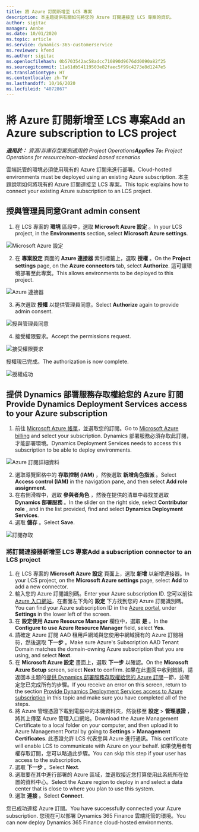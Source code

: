 ```yaml
---
title: 將 Azure 訂閱新增至 LCS 專案
description: 本主題提供有關如何將您的 Azure 訂閱連接至 LCS 專案的資訊。
author: sigitac
manager: Annbe
ms.date: 10/01/2020
ms.topic: article
ms.service: dynamics-365-customerservice
ms.reviewer: kfend
ms.author: sigitac
ms.openlocfilehash: 0b5703542ac58adcc710890d9676dd0090a82f25
ms.sourcegitcommit: 11a61db54119503e82faec5f99c4273e8d1247e5
ms.translationtype: HT
ms.contentlocale: zh-TW
ms.lasthandoff: 10/16/2020
ms.locfileid: "4072867"
---
```

# <a name="add-an-azure-subscription-to-lcs-project"></a><span data-ttu-id="51075-103">將 Azure 訂閱新增至 LCS 專案</span><span class="sxs-lookup"><span data-stu-id="51075-103">Add an Azure subscription to LCS project</span></span>

<span data-ttu-id="51075-104">_**適用於：** 資源/非庫存型案例適用的 Project Operations_</span><span class="sxs-lookup"><span data-stu-id="51075-104">_**Applies To:** Project Operations for resource/non-stocked based scenarios_</span></span>

<span data-ttu-id="51075-105">雲端託管的環境必須使用現有的 Azure 訂閱來進行部署。</span><span class="sxs-lookup"><span data-stu-id="51075-105">Cloud-hosted environments must be deployed using an existing Azure subscription.</span></span> <span data-ttu-id="51075-106">本主題說明如何將現有的 Azure 訂閱連接至 LCS 專案。</span><span class="sxs-lookup"><span data-stu-id="51075-106">This topic explains how to connect your existing Azure subscription to an LCS project.</span></span> 

## <a name="grant-admin-consent"></a><span data-ttu-id="51075-107">授與管理員同意</span><span class="sxs-lookup"><span data-stu-id="51075-107">Grant admin consent</span></span>

1. <span data-ttu-id="51075-108">在 LCS 專案的 **環境** 區段中，選取 **Microsoft Azure 設定** 。</span><span class="sxs-lookup"><span data-stu-id="51075-108">In your LCS project, in the **Environments** section, select **Microsoft Azure settings**.</span></span>

![Microsoft Azure 設定](./media/1MicrosoftAzureSettings.png)

2. <span data-ttu-id="51075-110">在 **專案設定** 頁面的 **Azure 連接器** 索引標籤上，選取 **授權** 。</span><span class="sxs-lookup"><span data-stu-id="51075-110">On the **Project settings** page, on the **Azure connectors** tab, select **Authorize**.</span></span> <span data-ttu-id="51075-111">這可讓環境部署至此專案。</span><span class="sxs-lookup"><span data-stu-id="51075-111">This allows environments to be deployed to this project.</span></span>

![Azure 連接器](./media/2AzureConnectors.png)

3. <span data-ttu-id="51075-113">再次選取 **授權** 以提供管理員同意。</span><span class="sxs-lookup"><span data-stu-id="51075-113">Select **Authorize** again to provide admin consent.</span></span>

![授與管理員同意](./media/3GrantAdminConsent.png)

4. <span data-ttu-id="51075-115">接受權限要求。</span><span class="sxs-lookup"><span data-stu-id="51075-115">Accept the permissions request.</span></span>

![接受權限要求](./media/4AcceptPermissionRequest.png)

<span data-ttu-id="51075-117">授權現已完成。</span><span class="sxs-lookup"><span data-stu-id="51075-117">The authorization is now complete.</span></span> 

![授權成功](./media/5AuthorizationComplete.png)

## <a name="provide-dynamics-deployment-services-access-to-your-azure-subscription"></a><a name="provide"></a><span data-ttu-id="51075-119">提供 Dynamics 部署服務存取權給您的 Azure 訂閱</span><span class="sxs-lookup"><span data-stu-id="51075-119">Provide Dynamics Deployment Services access to your Azure subscription</span></span>

1. <span data-ttu-id="51075-120">前往 [Microsoft Azure 帳單](https://portal.azure.com/#blade/Microsoft\_Azure\_Billing/SubscriptionsBlade)，並選取您的訂閱。</span><span class="sxs-lookup"><span data-stu-id="51075-120">Go to [Microsoft Azure billing](https://portal.azure.com/#blade/Microsoft\_Azure\_Billing/SubscriptionsBlade) and select your subscription.</span></span> <span data-ttu-id="51075-121">Dynamics 部署服務必須存取此訂閱，才能部署環境。</span><span class="sxs-lookup"><span data-stu-id="51075-121">Dynamics Deployment Services needs to access this subscription to be able to deploy environments.</span></span>

![Azure 訂閱詳細資料](./media/6AzureSubscription.png)

2. <span data-ttu-id="51075-123">選取導覽窗格中的 **存取控制 (IAM)** ，然後選取 **新增角色指派** 。</span><span class="sxs-lookup"><span data-stu-id="51075-123">Select **Access control (IAM)** in the navigation pane, and then select **Add role assignment**.</span></span>
3. <span data-ttu-id="51075-124">在右側滑桿中，選取 **參與者角色** ，然後在提供的清單中尋找並選取 **Dynamics 部署服務** 。</span><span class="sxs-lookup"><span data-stu-id="51075-124">In the slider on the right side, select **Contributor role** , and in the list provided, find and select **Dynamics Deployment Services**.</span></span> 
4. <span data-ttu-id="51075-125">選取 **儲存** 。</span><span class="sxs-lookup"><span data-stu-id="51075-125">Select **Save**.</span></span>

![訂閱存取](./media/7SubscriptionAccess.png)

### <a name="add-a-subscription-connector-to-an-lcs-project"></a><span data-ttu-id="51075-127">將訂閱連接器新增至 LCS 專案</span><span class="sxs-lookup"><span data-stu-id="51075-127">Add a subscription connector to an LCS project</span></span>

1. <span data-ttu-id="51075-128">在 LCS 專案的 **Microsoft Azure 設定** 頁面上，選取 **新增** 以新增連接器。</span><span class="sxs-lookup"><span data-stu-id="51075-128">In your LCS project, on the **Microsoft Azure settings** page, select **Add** to add a new connector.</span></span>
2. <span data-ttu-id="51075-129">輸入您的 Azure 訂閱識別碼。</span><span class="sxs-lookup"><span data-stu-id="51075-129">Enter your Azure subscription ID.</span></span> <span data-ttu-id="51075-130">您可以前往 [Azure 入口網站](https://ms.portal.azure.com/)，在畫面左下角的 **設定** 下方找到您的 Azure 訂閱識別碼。</span><span class="sxs-lookup"><span data-stu-id="51075-130">You can find your Azure subscription ID in the [Azure portal](https://ms.portal.azure.com/), under  **Settings**  in the lower left of the screen.</span></span>
3. <span data-ttu-id="51075-131">在 **設定使用 Azure Resource Manager** 欄位中，選取 **是** 。</span><span class="sxs-lookup"><span data-stu-id="51075-131">In the **Configure to use Azure Resource Manager** field, select **Yes**.</span></span>
4. <span data-ttu-id="51075-132">請確定 Azure 訂閱 AAD 租用戶網域與您使用中網域擁有的 Azure 訂閱相符，然後選取 **下一步** 。</span><span class="sxs-lookup"><span data-stu-id="51075-132">Make sure Azure's Subscription AAD Tenant Domain matches the domain-owning Azure subscription that you are using, and select **Next**.</span></span>
5. <span data-ttu-id="51075-133">在 **Microsoft Azure 設定** 畫面上，選取 **下一步** 以確認。</span><span class="sxs-lookup"><span data-stu-id="51075-133">On the **Microsoft Azure Setup** screen, select **Next** to confirm.</span></span> <span data-ttu-id="51075-134">如果在此畫面中收到錯誤，請返回本主題的[提供 Dynamics 部署服務存取權給您的 Azure 訂閱](#provide)一節，並確定您已完成所有的步驟。</span><span class="sxs-lookup"><span data-stu-id="51075-134">If you receive an error on this screen, return to the section [Provide Dynamics Deployment Services access to Azure subscription](#provide) in this topic and make sure you have completed all of the steps.</span></span>
6. <span data-ttu-id="51075-135">將 Azure 管理憑證下載到電腦中的本機資料夾，然後移至 **設定** > **管理憑證** ，將其上傳至 Azure 管理入口網站。</span><span class="sxs-lookup"><span data-stu-id="51075-135">Download the Azure Management Certificate to a local folder on your computer, and then upload it to Azure Management Portal by going to **Settings** > **Management Certificates**.</span></span> <span data-ttu-id="51075-136">此憑證允許 LCS 代表您與 Azure 進行通訊。</span><span class="sxs-lookup"><span data-stu-id="51075-136">This certificate will enable LCS to communicate with Azure on your behalf.</span></span> <span data-ttu-id="51075-137">如果使用者有權存取訂閱，您可以略過此步驟。</span><span class="sxs-lookup"><span data-stu-id="51075-137">You can skip this step if your user has access to the subscription.</span></span>
7. <span data-ttu-id="51075-138">選取 **下一步** 。</span><span class="sxs-lookup"><span data-stu-id="51075-138">Select  **Next**.</span></span>
8. <span data-ttu-id="51075-139">選取要在其中進行部署的 Azure 區域，並選取接近您打算使用此系統所在位置的資料中心。</span><span class="sxs-lookup"><span data-stu-id="51075-139">Select the Azure region to deploy in and select a data center that is close to where you plan to use this system.</span></span>
9.  <span data-ttu-id="51075-140">選取 **連接** 。</span><span class="sxs-lookup"><span data-stu-id="51075-140">Select  **Connect**.</span></span>

<span data-ttu-id="51075-141">您已成功連接 Azure 訂閱。</span><span class="sxs-lookup"><span data-stu-id="51075-141">You have successfully connected your Azure subscription.</span></span> <span data-ttu-id="51075-142">您現在可以部署 Dynamics 365 Finance 雲端託管的環境。</span><span class="sxs-lookup"><span data-stu-id="51075-142">You can now deploy Dynamics 365 Finance cloud-hosted environments.</span></span>


